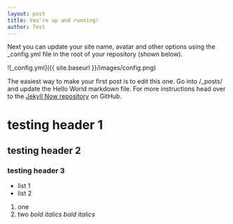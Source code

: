 ```yaml
---
layout: post
title: You're up and running!
author: Test
---
```


Next you can update your site name, avatar and other options using the _config.yml file in the root of your repository (shown below).

![_config.yml]({{ site.baseurl }}/images/config.png)

The easiest way to make your first post is to edit this one. Go into /_posts/ and update the Hello World markdown file. For more instructions head over to the [Jekyll Now repository](https://github.com/barryclark/jekyll-now) on GitHub.

# testing header 1
## testing header 2
### testing header 3
- list 1
- list 2
1. one
2. two
*bold*
_italics_
*_bold italics_*
